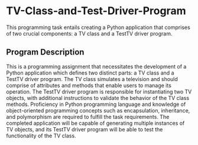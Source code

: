 # TV-Class-and-Test-Driver-Program
This programming task entails creating a Python application that comprises of two crucial components: a TV class and a TestTV driver program.

Program Description
--
This is a programming assignment that necessitates the development of a Python application which defines two distinct parts: a TV class and a TestTV driver program. The TV class simulates a television and should comprise of attributes and methods that enable users to manage its operation. The TestTV driver program is responsible for instantiating two TV objects, with additional instructions to validate the behavior of the TV class methods. Proficiency in Python programming language and knowledge of object-oriented programming concepts such as encapsulation, inheritance, and polymorphism are required to fulfill the task requirements. The completed application will be capable of generating multiple instances of TV objects, and its TestTV driver program will be able to test the functionality of the TV class.
